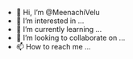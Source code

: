 - 👋 Hi, I’m @MeenachiVelu
- 👀 I’m interested in ...
- 🌱 I’m currently learning ...
- 💞️ I’m looking to collaborate on ...
- 📫 How to reach me ...

<!---
MeenachiVelu/MeenachiVelu is a ✨ special ✨ repository because its `README.md` (this file) appears on your GitHub profile.
You can click the Preview link to take a look at your changes.
--->
